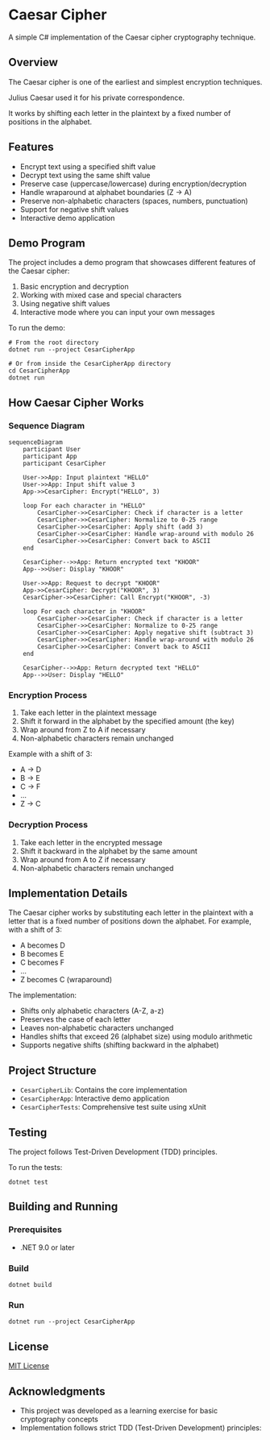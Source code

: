 # Caesar Cipher

A simple C# implementation of the Caesar cipher cryptography technique.

## Overview

The Caesar cipher is one of the earliest and simplest encryption techniques.

Julius Caesar used it for his private correspondence.

It works by shifting each letter in the plaintext by a fixed number of positions in the alphabet.

## Features

- Encrypt text using a specified shift value
- Decrypt text using the same shift value
- Preserve case (uppercase/lowercase) during encryption/decryption
- Handle wraparound at alphabet boundaries (Z → A)
- Preserve non-alphabetic characters (spaces, numbers, punctuation)
- Support for negative shift values
- Interactive demo application

## Demo Program

The project includes a demo program that showcases different features of the Caesar cipher:

1. Basic encryption and decryption
2. Working with mixed case and special characters
3. Using negative shift values
4. Interactive mode where you can input your own messages

To run the demo:

```shell
# From the root directory
dotnet run --project CesarCipherApp

# Or from inside the CesarCipherApp directory
cd CesarCipherApp
dotnet run
```

## How Caesar Cipher Works

### Sequence Diagram

```mermaid
sequenceDiagram
    participant User
    participant App
    participant CesarCipher
    
    User->>App: Input plaintext "HELLO"
    User->>App: Input shift value 3
    App->>CesarCipher: Encrypt("HELLO", 3)
    
    loop For each character in "HELLO"
        CesarCipher->>CesarCipher: Check if character is a letter
        CesarCipher->>CesarCipher: Normalize to 0-25 range
        CesarCipher->>CesarCipher: Apply shift (add 3)
        CesarCipher->>CesarCipher: Handle wrap-around with modulo 26
        CesarCipher->>CesarCipher: Convert back to ASCII
    end
    
    CesarCipher-->>App: Return encrypted text "KHOOR"
    App-->>User: Display "KHOOR"
    
    User->>App: Request to decrypt "KHOOR"
    App->>CesarCipher: Decrypt("KHOOR", 3)
    CesarCipher->>CesarCipher: Call Encrypt("KHOOR", -3)
    
    loop For each character in "KHOOR"
        CesarCipher->>CesarCipher: Check if character is a letter
        CesarCipher->>CesarCipher: Normalize to 0-25 range
        CesarCipher->>CesarCipher: Apply negative shift (subtract 3)
        CesarCipher->>CesarCipher: Handle wrap-around with modulo 26
        CesarCipher->>CesarCipher: Convert back to ASCII
    end
    
    CesarCipher-->>App: Return decrypted text "HELLO"
    App-->>User: Display "HELLO"
```

### Encryption Process

1. Take each letter in the plaintext message
2. Shift it forward in the alphabet by the specified amount (the key)
3. Wrap around from Z to A if necessary
4. Non-alphabetic characters remain unchanged

Example with a shift of 3:
- A → D
- B → E
- C → F
- ...
- Z → C

### Decryption Process

1. Take each letter in the encrypted message
2. Shift it backward in the alphabet by the same amount
3. Wrap around from A to Z if necessary
4. Non-alphabetic characters remain unchanged

## Implementation Details

The Caesar cipher works by substituting each letter in the plaintext with a letter that is a fixed number of positions down the alphabet. For example, with a shift of 3:

- A becomes D
- B becomes E
- C becomes F
- ...
- Z becomes C (wraparound)

The implementation:

- Shifts only alphabetic characters (A-Z, a-z)
- Preserves the case of each letter
- Leaves non-alphabetic characters unchanged
- Handles shifts that exceed 26 (alphabet size) using modulo arithmetic
- Supports negative shifts (shifting backward in the alphabet)

## Project Structure

- `CesarCipherLib`: Contains the core implementation
- `CesarCipherApp`: Interactive demo application
- `CesarCipherTests`: Comprehensive test suite using xUnit

## Testing

The project follows Test-Driven Development (TDD) principles.

To run the tests:

```shell
dotnet test
```

## Building and Running

### Prerequisites

- .NET 9.0 or later

### Build

```shell
dotnet build
```

### Run

```shell
dotnet run --project CesarCipherApp
```

## License

[MIT License](LICENSE)

## Acknowledgments

- This project was developed as a learning exercise for basic cryptography concepts
- Implementation follows strict TDD (Test-Driven Development) principles:
